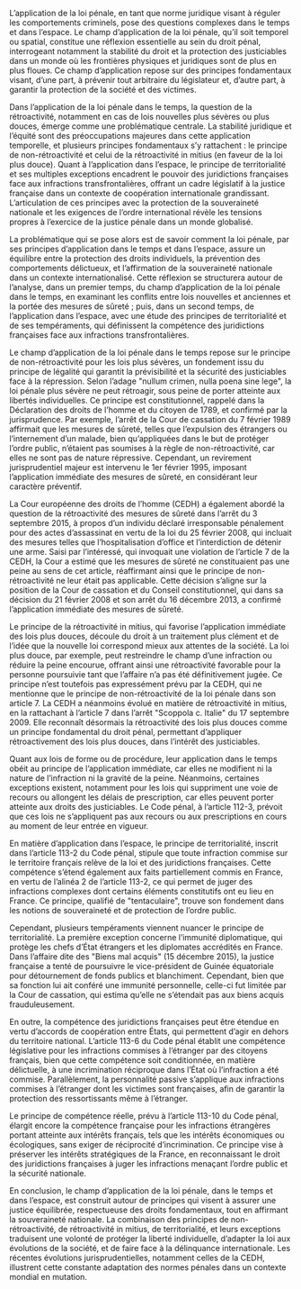 L’application de la loi pénale, en tant que norme juridique visant à réguler les comportements criminels, pose des questions complexes dans le temps et dans l’espace. Le champ d’application de la loi pénale, qu’il soit temporel ou spatial, constitue une réflexion essentielle au sein du droit pénal, interrogeant notamment la stabilité du droit et la protection des justiciables dans un monde où les frontières physiques et juridiques sont de plus en plus floues. Ce champ d’application repose sur des principes fondamentaux visant, d’une part, à prévenir tout arbitraire du législateur et, d’autre part, à garantir la protection de la société et des victimes.

Dans l’application de la loi pénale dans le temps, la question de la rétroactivité, notamment en cas de lois nouvelles plus sévères ou plus douces, émerge comme une problématique centrale. La stabilité juridique et l’équité sont des préoccupations majeures dans cette application temporelle, et plusieurs principes fondamentaux s’y rattachent : le principe de non-rétroactivité et celui de la rétroactivité in mitius (en faveur de la loi plus douce). Quant à l’application dans l’espace, le principe de territorialité et ses multiples exceptions encadrent le pouvoir des juridictions françaises face aux infractions transfrontalières, offrant un cadre législatif à la justice française dans un contexte de coopération internationale grandissant. L’articulation de ces principes avec la protection de la souveraineté nationale et les exigences de l’ordre international révèle les tensions propres à l’exercice de la justice pénale dans un monde globalisé.

La problématique qui se pose alors est de savoir comment la loi pénale, par ses principes d’application dans le temps et dans l’espace, assure un équilibre entre la protection des droits individuels, la prévention des comportements délictueux, et l’affirmation de la souveraineté nationale dans un contexte internationalisé. Cette réflexion se structurera autour de l’analyse, dans un premier temps, du champ d’application de la loi pénale dans le temps, en examinant les conflits entre lois nouvelles et anciennes et la portée des mesures de sûreté ; puis, dans un second temps, de l’application dans l’espace, avec une étude des principes de territorialité et de ses tempéraments, qui définissent la compétence des juridictions françaises face aux infractions transfrontalières.

Le champ d’application de la loi pénale dans le temps repose sur le principe de non-rétroactivité pour les lois plus sévères, un fondement issu du principe de légalité qui garantit la prévisibilité et la sécurité des justiciables face à la répression. Selon l’adage "nullum crimen, nulla poena sine lege", la loi pénale plus sévère ne peut rétroagir, sous peine de porter atteinte aux libertés individuelles. Ce principe est constitutionnel, rappelé dans la Déclaration des droits de l’homme et du citoyen de 1789, et confirmé par la jurisprudence. Par exemple, l’arrêt de la Cour de cassation du 7 février 1989 affirmait que les mesures de sûreté, telles que l’expulsion des étrangers ou l’internement d’un malade, bien qu’appliquées dans le but de protéger l’ordre public, n’étaient pas soumises à la règle de non-rétroactivité, car elles ne sont pas de nature répressive. Cependant, un revirement jurisprudentiel majeur est intervenu le 1er février 1995, imposant l’application immédiate des mesures de sûreté, en considérant leur caractère préventif.

La Cour européenne des droits de l’homme (CEDH) a également abordé la question de la rétroactivité des mesures de sûreté dans l’arrêt du 3 septembre 2015, à propos d’un individu déclaré irresponsable pénalement pour des actes d’assassinat en vertu de la loi du 25 février 2008, qui incluait des mesures telles que l’hospitalisation d’office et l’interdiction de détenir une arme. Saisi par l’intéressé, qui invoquait une violation de l’article 7 de la CEDH, la Cour a estimé que les mesures de sûreté ne constituaient pas une peine au sens de cet article, réaffirmant ainsi que le principe de non-rétroactivité ne leur était pas applicable. Cette décision s’aligne sur la position de la Cour de cassation et du Conseil constitutionnel, qui dans sa décision du 21 février 2008 et son arrêt du 16 décembre 2013, a confirmé l’application immédiate des mesures de sûreté.

Le principe de la rétroactivité in mitius, qui favorise l’application immédiate des lois plus douces, découle du droit à un traitement plus clément et de l’idée que la nouvelle loi correspond mieux aux attentes de la société. La loi plus douce, par exemple, peut restreindre le champ d’une infraction ou réduire la peine encourue, offrant ainsi une rétroactivité favorable pour la personne poursuivie tant que l’affaire n’a pas été définitivement jugée. Ce principe n’est toutefois pas expressément prévu par la CEDH, qui ne mentionne que le principe de non-rétroactivité de la loi pénale dans son article 7. La CEDH a néanmoins évolué en matière de rétroactivité in mitius, en la rattachant à l’article 7 dans l’arrêt "Scoppola c. Italie" du 17 septembre 2009. Elle reconnaît désormais la rétroactivité des lois plus douces comme un principe fondamental du droit pénal, permettant d’appliquer rétroactivement des lois plus douces, dans l’intérêt des justiciables.

Quant aux lois de forme ou de procédure, leur application dans le temps obéit au principe de l’application immédiate, car elles ne modifient ni la nature de l’infraction ni la gravité de la peine. Néanmoins, certaines exceptions existent, notamment pour les lois qui suppriment une voie de recours ou allongent les délais de prescription, car elles peuvent porter atteinte aux droits des justiciables. Le Code pénal, à l’article 112-3, prévoit que ces lois ne s’appliquent pas aux recours ou aux prescriptions en cours au moment de leur entrée en vigueur.

En matière d’application dans l’espace, le principe de territorialité, inscrit dans l’article 113-2 du Code pénal, stipule que toute infraction commise sur le territoire français relève de la loi et des juridictions françaises. Cette compétence s’étend également aux faits partiellement commis en France, en vertu de l’alinéa 2 de l’article 113-2, ce qui permet de juger des infractions complexes dont certains éléments constitutifs ont eu lieu en France. Ce principe, qualifié de "tentaculaire", trouve son fondement dans les notions de souveraineté et de protection de l’ordre public.

Cependant, plusieurs tempéraments viennent nuancer le principe de territorialité. La première exception concerne l’immunité diplomatique, qui protège les chefs d’État étrangers et les diplomates accrédités en France. Dans l’affaire dite des "Biens mal acquis" (15 décembre 2015), la justice française a tenté de poursuivre le vice-président de Guinée équatoriale pour détournement de fonds publics et blanchiment. Cependant, bien que sa fonction lui ait conféré une immunité personnelle, celle-ci fut limitée par la Cour de cassation, qui estima qu’elle ne s’étendait pas aux biens acquis frauduleusement.

En outre, la compétence des juridictions françaises peut être étendue en vertu d’accords de coopération entre États, qui permettent d’agir en dehors du territoire national. L’article 113-6 du Code pénal établit une compétence législative pour les infractions commises à l’étranger par des citoyens français, bien que cette compétence soit conditionnée, en matière délictuelle, à une incrimination réciproque dans l’État où l’infraction a été commise. Parallèlement, la personnalité passive s’applique aux infractions commises à l’étranger dont les victimes sont françaises, afin de garantir la protection des ressortissants même à l’étranger.

Le principe de compétence réelle, prévu à l’article 113-10 du Code pénal, élargit encore la compétence française pour les infractions étrangères portant atteinte aux intérêts français, tels que les intérêts économiques ou écologiques, sans exiger de réciprocité d’incrimination. Ce principe vise à préserver les intérêts stratégiques de la France, en reconnaissant le droit des juridictions françaises à juger les infractions menaçant l’ordre public et la sécurité nationale.

En conclusion, le champ d’application de la loi pénale, dans le temps et dans l’espace, est construit autour de principes qui visent à assurer une justice équilibrée, respectueuse des droits fondamentaux, tout en affirmant la souveraineté nationale. La combinaison des principes de non-rétroactivité, de rétroactivité in mitius, de territorialité, et leurs exceptions traduisent une volonté de protéger la liberté individuelle, d’adapter la loi aux évolutions de la société, et de faire face à la délinquance internationale. Les récentes évolutions jurisprudentielles, notamment celles de la CEDH, illustrent cette constante adaptation des normes pénales dans un contexte mondial en mutation.